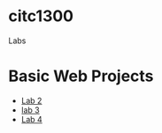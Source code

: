# citc1300
Labs
<h1>Basic Web Projects</h1>

<ul>
    <li><a href="Lab 2/index.html" target="_blank">Lab 2</a></li>
    <li><a href="lab 3/index.html" target="_blank">lab 3</a></li>
    <li><a href="Lab 4/index.html" target="_blank">Lab 4</a></li>
</ul>
